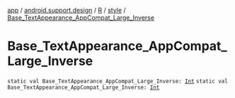 [app](../../../index.md) / [android.support.design](../../index.md) / [R](../index.md) / [style](index.md) / [Base_TextAppearance_AppCompat_Large_Inverse](.)

# Base_TextAppearance_AppCompat_Large_Inverse

`static val Base_TextAppearance_AppCompat_Large_Inverse: `[`Int`](https://kotlinlang.org/api/latest/jvm/stdlib/kotlin/-int/index.html)
`static val Base_TextAppearance_AppCompat_Large_Inverse: `[`Int`](https://kotlinlang.org/api/latest/jvm/stdlib/kotlin/-int/index.html)
